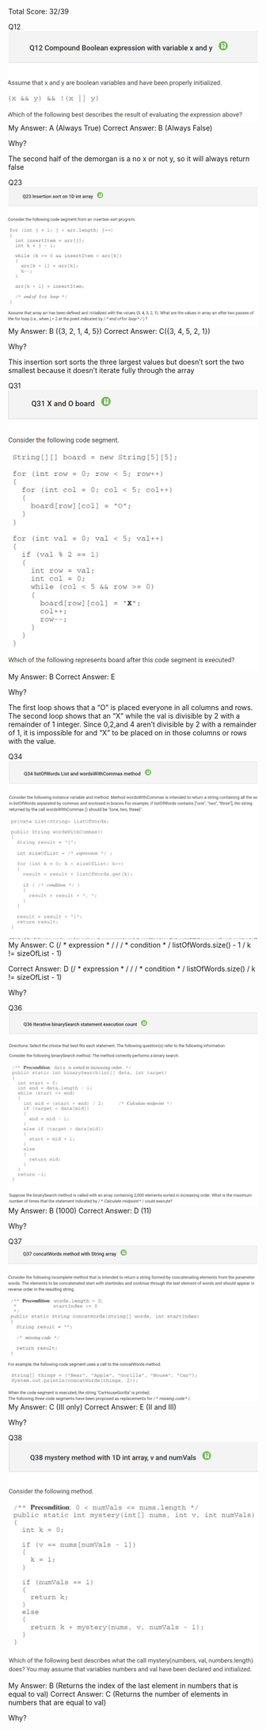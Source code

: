 Total Score: 32/39

Q12
![](q12.png)
My Answer: A (Always True)
Correct Answer: B (Always False)

Why?

The second half of the demorgan is a no x or not y, so it will always return false

Q23
![](q23.png)
My Answer: B ({3, 2, 1, 4, 5})
Correct Answer: C({3, 4, 5, 2, 1})

Why?

This insertion sort sorts the three largest values but doesn’t sort the two smallest because it doesn’t iterate fully through the array

Q31
![](q31.png)
My Answer: B 
Correct Answer: E 

Why?

The first loop shows that a “O” is placed everyone in all columns and rows. The second loop shows that an “X” while the val is divisible by 2 with a remainder of 1 integer. Since 0,2,and 4 aren’t divisible by 2 with a remainder of 1, it is impossible for and “X” to be placed on in those columns or rows with the value.

Q34
![](q34.png)
My Answer: C (/ * expression * / / / * condition * /
listOfWords.size() - 1 / k != sizeOfList - 1)

Correct Answer: D (/ * expression * / / / * condition * /
listOfWords.size() / k != sizeOfList - 1)

Why?



Q36
![](q36.png)
My Answer: B (1000)
Correct Answer: D (11)

Why?



Q37
![](q37.png)
My Answer: C (III only)
Correct Answer: E (II and III)

Why?



Q38
![](q38.png)
My Answer: B (Returns the index of the last element in numbers that is equal to val)
Correct Answer: C (Returns the number of elements in numbers that are equal to val)

Why?


